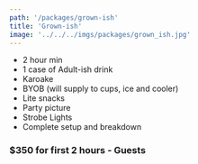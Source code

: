 ```yaml
---
path: '/packages/grown-ish'
title: 'Grown-ish'
image: '../../../imgs/packages/grown_ish.jpg'
---
```


* 2 hour min
* 1 case of Adult-ish drink
* Karoake
* BYOB (will supply to cups, ice and cooler)
* Lite snacks
* Party picture
* Strobe Lights
* Complete setup and breakdown
### $350 for first 2 hours - Guests